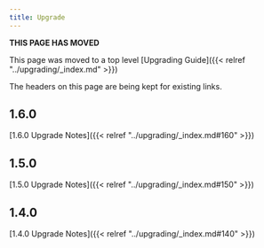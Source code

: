 ```yaml
---
title: Upgrade
---
```


**THIS PAGE HAS MOVED**

This page was moved to a top level [Upgrading Guide]({{< relref "../upgrading/_index.md" >}})

The headers on this page are being kept for existing links.

## 1.6.0

[1.6.0 Upgrade Notes]({{< relref "../upgrading/_index.md#160" >}})

## 1.5.0

[1.5.0 Upgrade Notes]({{< relref "../upgrading/_index.md#150" >}})

## 1.4.0

[1.4.0 Upgrade Notes]({{< relref "../upgrading/_index.md#140" >}})